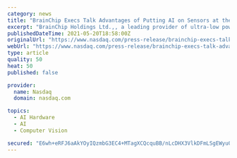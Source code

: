 ```yaml
---
category: news
title: "BrainChip Execs Talk Advantages of Putting AI on Sensors at the Edge as Part of Embedded Vision Summit"
excerpt: "BrainChip Holdings Ltd.,, a leading provider of ultra-low power, high-performance AI technology, will present the Expert Bar session“ Can You Put AI at the Sensor? The BrainChip team will help viewers better understand the requirements of sensors at the edge and how challenges associated with traditional machine learning make it difficult to properly"
publishedDateTime: 2021-05-20T18:58:00Z
originalUrl: "https://www.nasdaq.com/press-release/brainchip-execs-talk-advantages-of-putting-ai-on-sensors-at-the-edge-as-part-of"
webUrl: "https://www.nasdaq.com/press-release/brainchip-execs-talk-advantages-of-putting-ai-on-sensors-at-the-edge-as-part-of"
type: article
quality: 50
heat: 50
published: false

provider:
  name: Nasdaq
  domain: nasdaq.com

topics:
  - AI Hardware
  - AI
  - Computer Vision

secured: "E6wh+eRFJ6aAkYOyIQzmbG3EC4+MTagXCQcquBB/nLcDHX3VlkDFmLSgEWyu0n4Sc+nJNIDierNwaUuPNaDn4Mlx2Iw0dcrS7OkIyICylw3hhwpd1pCzFmfXxYMJ/o/fnsK+ncdZTOzSsnEc4DAmvJWL80hxCLAyFLPk1XQLWOo8t6aUnBt87Qz2gC3OD6E/j55Gir9PDwfW5Mr0cBs03T4askVRACi49fcR43cTDaAvqrV1Z5COZMiW/Y/CbBJ+lqils0iLuFMq6ML6J+Ptx+OqXUwvGvc1KSOe4iB/2JMDUWZH64Y19KV9cvRzhv76Q1gCVMo1eKQ05LNPn3oZ6WT73n7L+5Us/KEltnLfbq4=;EIVWwJOhS1WxLVjq2mvMwA=="
---
```


